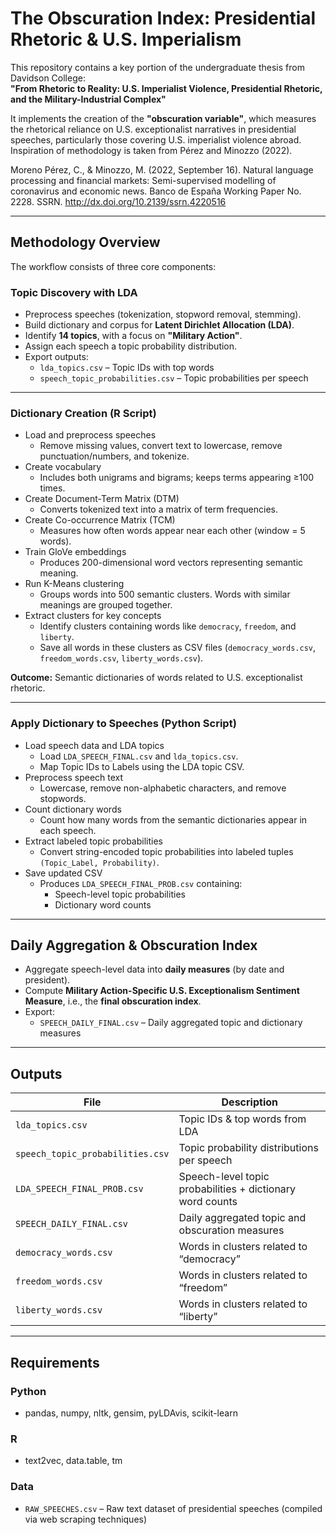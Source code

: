 # The Obscuration Index: Presidential Rhetoric & U.S. Imperialism

This repository contains a key portion of the undergraduate thesis from Davidson College:  
**"From Rhetoric to Reality: U.S. Imperialist Violence, Presidential Rhetoric, and the Military-Industrial Complex"**  

It implements the creation of the **"obscuration variable"**, which measures the rhetorical reliance on U.S. exceptionalist narratives in presidential speeches, particularly those covering U.S. imperialist violence abroad. Inspiration of methodology is taken from Pérez and Minozzo (2022).

Moreno Pérez, C., & Minozzo, M. (2022, September 16). Natural language processing and financial 
markets: Semi-supervised modelling of coronavirus and economic news. Banco de España 
Working Paper No. 2228. SSRN. http://dx.doi.org/10.2139/ssrn.4220516 

---

## Methodology Overview

The workflow consists of three core components:

### Topic Discovery with LDA
- Preprocess speeches (tokenization, stopword removal, stemming).  
- Build dictionary and corpus for **Latent Dirichlet Allocation (LDA)**.  
- Identify **14 topics**, with a focus on **"Military Action"**.  
- Assign each speech a topic probability distribution.  
- Export outputs:  
  - `lda_topics.csv` – Topic IDs with top words  
  - `speech_topic_probabilities.csv` – Topic probabilities per speech  

---

### Dictionary Creation (R Script)
- Load and preprocess speeches  
  - Remove missing values, convert text to lowercase, remove punctuation/numbers, and tokenize.  
- Create vocabulary  
  - Includes both unigrams and bigrams; keeps terms appearing ≥100 times.  
- Create Document-Term Matrix (DTM)  
  - Converts tokenized text into a matrix of term frequencies.  
- Create Co-occurrence Matrix (TCM)  
  - Measures how often words appear near each other (window = 5 words).  
- Train GloVe embeddings  
  - Produces 200-dimensional word vectors representing semantic meaning.  
- Run K-Means clustering  
  - Groups words into 500 semantic clusters. Words with similar meanings are grouped together.  
- Extract clusters for key concepts  
  - Identify clusters containing words like `democracy`, `freedom`, and `liberty`.  
  - Save all words in these clusters as CSV files (`democracy_words.csv`, `freedom_words.csv`, `liberty_words.csv`).  

**Outcome:** Semantic dictionaries of words related to U.S. exceptionalist rhetoric.

---

### Apply Dictionary to Speeches (Python Script)
- Load speech data and LDA topics  
  - Load `LDA_SPEECH_FINAL.csv` and `lda_topics.csv`.  
  - Map Topic IDs to Labels using the LDA topic CSV.  
- Preprocess speech text  
  - Lowercase, remove non-alphabetic characters, and remove stopwords.  
- Count dictionary words  
  - Count how many words from the semantic dictionaries appear in each speech.  
- Extract labeled topic probabilities  
  - Convert string-encoded topic probabilities into labeled tuples `(Topic_Label, Probability)`.  
- Save updated CSV  
  - Produces `LDA_SPEECH_FINAL_PROB.csv` containing:  
    - Speech-level topic probabilities  
    - Dictionary word counts  

---

## Daily Aggregation & Obscuration Index
- Aggregate speech-level data into **daily measures** (by date and president).  
- Compute **Military Action-Specific U.S. Exceptionalism Sentiment Measure**, i.e., the **final obscuration index**.  
- Export:  
  - `SPEECH_DAILY_FINAL.csv` – Daily aggregated topic and dictionary measures  

---

## Outputs

| File | Description |
|------|-------------|
| `lda_topics.csv` | Topic IDs & top words from LDA |
| `speech_topic_probabilities.csv` | Topic probability distributions per speech |
| `LDA_SPEECH_FINAL_PROB.csv` | Speech-level topic probabilities + dictionary word counts |
| `SPEECH_DAILY_FINAL.csv` | Daily aggregated topic and obscuration measures |
| `democracy_words.csv` | Words in clusters related to “democracy” |
| `freedom_words.csv` | Words in clusters related to “freedom” |
| `liberty_words.csv` | Words in clusters related to “liberty” |

---

## Requirements

### Python
- pandas, numpy, nltk, gensim, pyLDAvis, scikit-learn  

### R
- text2vec, data.table, tm  

### Data
- `RAW_SPEECHES.csv` – Raw text dataset of presidential speeches (compiled via web scraping techniques)  
